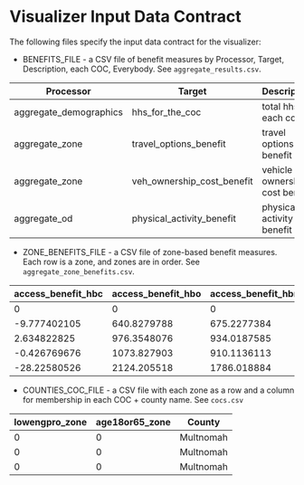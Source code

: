 # Visualizer Input Data Contract

The following files specify the input data contract for the visualizer:

  - BENEFITS_FILE - a CSV file of benefit measures by Processor, Target, Description, each COC, Everybody.  See `aggregate_results.csv`.
  
| Processor              | Target                     | Description                    | coc_ext_lowengpro | coc_ext_age18or65 | everybody    |
|------------------------|----------------------------|--------------------------------|-------------------|-------------------|--------------|
| aggregate_demographics | hhs_for_the_coc            | total hhs for each coc         | 41539       | 631411      | 1189040  |
| aggregate_zone         | travel_options_benefit     | travel options benefit         | 21712843       | 369077215       | 674153738  |
| aggregate_zone         | veh_ownership_cost_benefit | vehicle ownership cost benefit | 6089       | -274529      | -276373 |
| aggregate_od           | physical_activity_benefit  | physical activity benefit      | -717    | -12533     | -23838 |

  - ZONE_BENEFITS_FILE - a CSV file of zone-based benefit measures.  Each row is a zone, and zones are in order.  See `aggregate_zone_benefits.csv`.
 
 | access_benefit_hbc | access_benefit_hbo | access_benefit_hbr | access_benefit_hbs | access_benefit_hbw | access_benefit_nhbnw | access_benefit_nhbw | access_benefit_sch | travel_options_benefit |
|--------------------|--------------------|--------------------|--------------------|--------------------|----------------------|---------------------|--------------------|------------------------|
| 0                  | 0                  | 0                  | 0                  | 0                  | 0                    | 0                   | 0                  | 0                      |
| -9.777402105       | 640.8279788        | 675.2277384        | 379.3699471        | 336.2980021        | 131452.1726          | 111.5441305         | 3.953275123        | 133589.6163            |
| 2.634822825        | 976.3548076        | 934.0187585        | 694.4114082        | 373.8674394        | -112663.2608         | 189.6223647         | 22.12307884        | -109470.2281           |
| -0.426769676       | 1073.827903        | 910.1136113        | 654.2042721        | 781.1778018        | 127664.4209          | 166.3176037         | -12.02121191       | 131237.6141            |
| -28.22580526       | 2124.205518        | 1786.018884        | 1175.625051        | 1679.898238        | 511470.8777          | 334.2504754         | -31.6707784        | 518510.9793            |
  
  - COUNTIES_COC_FILE - a CSV file with each zone as a row and a column for membership in each COC + county name.  See `cocs.csv`
  
| lowengpro_zone | age18or65_zone | County    |
|----------------|----------------|-----------|
| 0              | 0              | Multnomah |
| 0              | 0              | Multnomah |
| 0              | 0              | Multnomah |
  
